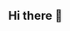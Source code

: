## Hi there 👋

<!--

**We are Iranian professionals working in the technology sector in the UK**

Our main objective is to establish regular gatherings, to foster networking opportunities and facilitate the exchange of knowledge regarding the latest advancements in our field, particularly within computer science and engineering, as well as artificial intelligence and machine learning.

-->
